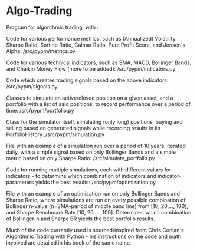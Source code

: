 # Algo-Trading

Program for algorithmic trading, with :

Code for various performance metrics, such as (Annualized) Volatility, Sharpe Ratio, Sortino Ratio, Calmar Ratio, Pure Profit Score, and Jensen's Alpha: /src/pypm/metrics.py

Code for various technical indicators, such as SMA, MACD, Bollinger Bands, and Chaikin Money Flow (more to be added): /src/pypm/indicators.py

Code which creates trading signals based on the above indicators: /src/pypm/signals.py

Classes to simulate an active/closed position on a given asset, and a portfolio with a list of said positions, to record performance over a period of time: /src/pypm/portfolio.py


Class for the simulator itself, simulating (only long) positions, buying and selling based on generated signals while recording results in its PorfolioHistory: /src/pypm/simulation.py

File with an example of a simulation run over a period of 10 years, iterated daily, with a simple signal based on only Bollinger Bands and a simple metric based on only Sharpe Ratio: /src/simulate_portfolio.py


Code for running multiple simulations, each with different values for indicators - to determine which combination of indicators and indicator-parameters yields the best results: /src/pypm/optimization.py

File with an example of an optimization run on only Bollinger Bands and Sharpe Ratio, where simulations are run on every possible combination of Bollinger n-value (n=SMA-period of middle band line) from [10, 20,..., 100], and Sharpe Benchmark Rate [10, 20,..., 100]. Determines which combination of Bollinger-n and Sharpe BR yields the best portfolio results. 



Much of the code currently used is sourced/inspired from Chris Conlan's Algorithmic Trading with Python - his instructions on the code and math involved are detailed in his book of the same name.
